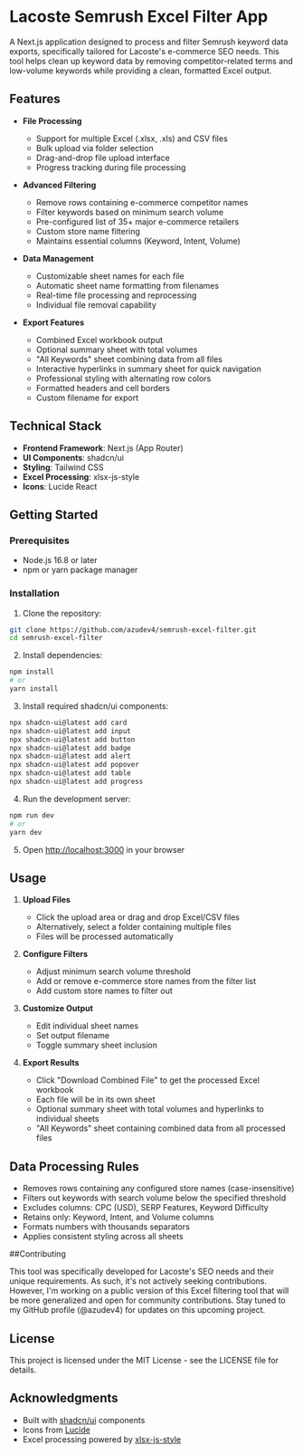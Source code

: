 # Lacoste Semrush Excel Filter App

A Next.js application designed to process and filter Semrush keyword data exports, specifically tailored for Lacoste's e-commerce SEO needs. This tool helps clean up keyword data by removing competitor-related terms and low-volume keywords while providing a clean, formatted Excel output.

## Features

- **File Processing**
  - Support for multiple Excel (.xlsx, .xls) and CSV files
  - Bulk upload via folder selection
  - Drag-and-drop file upload interface
  - Progress tracking during file processing

- **Advanced Filtering**
  - Remove rows containing e-commerce competitor names
  - Filter keywords based on minimum search volume
  - Pre-configured list of 35+ major e-commerce retailers
  - Custom store name filtering
  - Maintains essential columns (Keyword, Intent, Volume)

- **Data Management**
  - Customizable sheet names for each file
  - Automatic sheet name formatting from filenames
  - Real-time file processing and reprocessing
  - Individual file removal capability

- **Export Features**
  - Combined Excel workbook output
  - Optional summary sheet with total volumes
  - "All Keywords" sheet combining data from all files
  - Interactive hyperlinks in summary sheet for quick navigation
  - Professional styling with alternating row colors
  - Formatted headers and cell borders
  - Custom filename for export

## Technical Stack

- **Frontend Framework**: Next.js (App Router)
- **UI Components**: shadcn/ui
- **Styling**: Tailwind CSS
- **Excel Processing**: xlsx-js-style
- **Icons**: Lucide React

## Getting Started

### Prerequisites

- Node.js 16.8 or later
- npm or yarn package manager

### Installation

1. Clone the repository:
```bash
git clone https://github.com/azudev4/semrush-excel-filter.git
cd semrush-excel-filter
```

2. Install dependencies:
```bash
npm install
# or
yarn install
```

3. Install required shadcn/ui components:
```bash
npx shadcn-ui@latest add card
npx shadcn-ui@latest add input
npx shadcn-ui@latest add button
npx shadcn-ui@latest add badge
npx shadcn-ui@latest add alert
npx shadcn-ui@latest add popover
npx shadcn-ui@latest add table
npx shadcn-ui@latest add progress
```

4. Run the development server:
```bash
npm run dev
# or
yarn dev
```

5. Open [http://localhost:3000](http://localhost:3000) in your browser

## Usage

1. **Upload Files**
   - Click the upload area or drag and drop Excel/CSV files
   - Alternatively, select a folder containing multiple files
   - Files will be processed automatically

2. **Configure Filters**
   - Adjust minimum search volume threshold
   - Add or remove e-commerce store names from the filter list
   - Add custom store names to filter out

3. **Customize Output**
   - Edit individual sheet names
   - Set output filename
   - Toggle summary sheet inclusion

4. **Export Results**
   - Click "Download Combined File" to get the processed Excel workbook
   - Each file will be in its own sheet
   - Optional summary sheet with total volumes and hyperlinks to individual sheets
   - "All Keywords" sheet containing combined data from all processed files


## Data Processing Rules

- Removes rows containing any configured store names (case-insensitive)
- Filters out keywords with search volume below the specified threshold
- Excludes columns: CPC (USD), SERP Features, Keyword Difficulty
- Retains only: Keyword, Intent, and Volume columns
- Formats numbers with thousands separators
- Applies consistent styling across all sheets

##Contributing

This tool was specifically developed for Lacoste's SEO needs and their unique requirements. As such, it's not actively seeking contributions. However, I'm working on a public version of this Excel filtering tool that will be more generalized and open for community contributions. Stay tuned to my GitHub profile (@azudev4) for updates on this upcoming project.

## License

This project is licensed under the MIT License - see the LICENSE file for details.

## Acknowledgments

- Built with [shadcn/ui](https://ui.shadcn.com/) components
- Icons from [Lucide](https://lucide.dev/)
- Excel processing powered by [xlsx-js-style](https://github.com/gitbrent/xlsx-js-style)